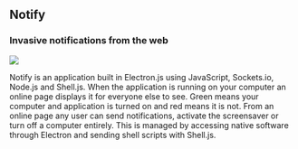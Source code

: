 <h2>Notify</h2>

<h3>
  Invasive notifications from the web
</h3>

![](notify.gif)


<p>
  Notify is an application built in Electron.js using JavaScript, Sockets.io,
  Node.js and Shell.js. When the application is running on your computer an
  online page displays it for everyone else to see. Green means your computer
  and application is turned on and red means it is not. From an online page any
  user can send notifications, activate the screensaver or turn off a computer
  entirely. This is managed by accessing native software through Electron and
  sending shell scripts with Shell.js.
</p>

